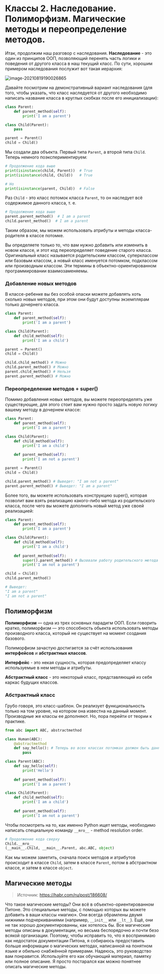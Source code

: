 # Классы 2. Наследование. Полиморфизм. Магические методы и переопределение методов.

Итак, продолжим наш разговор с наследования. **Наследование** - это один из принципов ООП, позволяющий перенять часть логики и поведения от другого класса в наш текущий класс. По сути, хорошим примером наследования послужит вот такая иерархия:

![image-20210819190026865](C:\Users\79222\AppData\Roaming\Typora\typora-user-images\image-20210819190026865.png)

Давайте посмотрим на демонстративный вариант наследования (для того, чтобы указать, что класс наследуется от другого необходимо написать название класса в круглых скобках после его инициализации):

```python
class Parent:
    def parent_method(self):
        print('I am a parent')

class Child(Parent):
    pass

parent = Parent()
child = Child()
```

Мы создали два объекта. Первый типа `Parent`, а второй типа `Child`. Теперь немного поэкспериментируем:

```python
# Продолжение кода выше
print(isinstance(child, Parent))  # True
print(isinstance(child, Child))   # True

# Но
print(isinstance(parent, Child))  # False
```

Раз `Child` - это класс потомок класса `Parent`, то он наследует всё содержимое данного класса, т. е.

```python
# Продолжение кода выше
parent.parent_method()  # I am a parent
child.parent_method()  # I am a parent
```

Таким образом, мы можем использовать атрибуты и методы класса-родителя в классе потомке.

Вы определяете только то, что вам нужно добавить или изменить в новом классе, и этот код переопределяет поведение старого класса. Оригинальный класс называется родительским классом, суперклассом или базовым классом, а новый класс именуется потомком, подклассом или производным классом. Эти термины в объектно-ориентированном программировании взаимозаменяемы.

### Добавление новых методов

В классе-ребенке вы без особой опаски можете добавлять хоть сколько новых методов, при этом они будут доступны экземплярам только дочернего класса.

```python
class Parent:
    def parent_method(self):
        print('I am a parent')

class Child(Parent):
    def child_method(self):
        print('I am a child')

parent = Parent()
child = Child()

child.child_method() # Можно
child.parent_method() # Можно
parent.child_method() # Нельзя
parent.parent_method() # Можно
```

### Переопределение методов + super()

Помимо добавления новых методов, вы можете переопределять уже существующие, для этого стоит вам нужно просто задать новую логику вашему методу в дочернем классе:

```python
class Parent:
    def parent_method(self):
        print('I am a parent')

class Child(Parent):
    def child_method(self):
        print('I am a child')
    
    def parent_method(self):
        print('I am not a parent')

parent = Parent()
child = Child()

child.parent_method() # Выведет: "I am not a parent"
parent.parent_method() # Выведет: "I am a parent"
```

Более того, вы можете использовать конструкцию super(), которая позволит вам взять реализацию какого-либо метода из родительского класса, после чего вы можете дополнить новый метод уже своей реализацией:

```python
class Parent:
    def parent_method(self):
        print('I am a parent')

class Child(Parent):
    def child_method(self):
        print('I am a child')
    
    def parent_method(self):
        super().parent_method() # Вызввали работу родительского метода
        print('I am not a parent')

child = Child()
child.parent_method()

# Выведет:
"I am a parent"
"I am not a parent"
```

## Полиморфизм

**Полиморфизм** — одна из трех основных парадигм ООП. Если говорить кратко, полиморфизм — это способность обьекта использовать методы производного класса, который не существует на момент создания базового.

Полиморфизм зачастую достигается за счёт использования **интерфейсов** и **абстрактных классов**.

**Интерфейс** - это некая сущность, которая предопределяет классу используемые в нем методы и атрибуты.

**Абстрактный класс** - это некоторый класс, представляющий из себя каркас будущих классов.

### Абстрактный класс

Грубо говоря, это класс-шаблон. Он реализует функциональность только на том уровне, на котором она известна на данный момент. Производные же классы ее дополняют. Но, пора перейти от теории к практике.

```python
from abc import ABC, abstractmethod

class Human(ABC):
    @abstractmethod
    def say_hello(): # Теперь во всех классах потомках должен быть данный метод
        pass

class Parent(ABC):
    def say_hello(self):
        print('Hello')
        
    def parent_method(self):
        print('I am a parent')

class Child(Parent):
    def child_method(self):
        print('I am a child')
    
    def parent_method(self):
        print('I am not a parent')
```

Чтобы посмотреть на то, как именно Python ищет методы, необходимо написать специальную команду `__mro__` - method resolution order.

```python
# Продолжение кода сверху
Child.__mro__
(__main__.Child, __main__.Parent, abc.ABC, object) 
```

Как мы можем заметить, сначала поиск методов и атрибутов происходит в классе `Child`, затем в классе `Parent`, потом в абстрактном классе, и затем в классе `object`.

## Магические методы

> Источник: https://habr.com/ru/post/186608/

Что такое магические методы? Они всё в объектно-ориентированном Питоне. Это специальные методы, с помощью которых вы можете добавить в ваши классы «магию». Они всегда обрамлены двумя нижними подчеркиваниями (например, `__init__` или `__lt__`). Ещё, они не так хорошо документированны, как хотелось бы. Все магические методы описаны в документации, но весьма беспорядочно и почти безо всякой организации. Поэтому, чтобы исправить то, что я воспринимаю как недостаток документации Питона, я собираюсь предоставить больше информации о магических методах, написанной на понятном языке и обильно снабжённой примерами. Надеюсь, это руководство вам понравится. Используйте его как обучающий материал, памятку или полное описание. Я просто постарался как можно понятнее описать магические методы.



